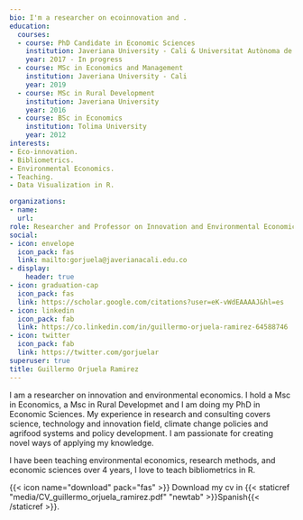 ```yaml
---
bio: I'm a researcher on ecoinnovation and .
education:
  courses:
  - course: PhD Candidate in Economic Sciences
    institution: Javeriana University - Cali & Universitat Autònoma de Barcelona - UAB
    year: 2017 - In progress
  - course: MSc in Economics and Management
    institution: Javeriana University - Cali
    year: 2019
  - course: MSc in Rural Development
    institution: Javeriana University
    year: 2016
  - course: BSc in Economics
    institution: Tolima University
    year: 2012
interests:
- Eco-innovation.
- Bibliometrics.
- Environmental Economics.
- Teaching.
- Data Visualization in R.

organizations:
- name:
  url:
role: Researcher and Professor on Innovation and Environmental Economics.
social:
- icon: envelope
  icon_pack: fas
  link: mailto:gorjuela@javerianacali.edu.co
- display:
    header: true
- icon: graduation-cap
  icon_pack: fas
  link: https://scholar.google.com/citations?user=eK-vWdEAAAAJ&hl=es
- icon: linkedin
  icon_pack: fab
  link: https://co.linkedin.com/in/guillermo-orjuela-ramirez-64588746
- icon: twitter
  icon_pack: fab
  link: https://twitter.com/gorjuelar
superuser: true
title: Guillermo Orjuela Ramirez
---
```


I am a researcher on innovation and environmental economics. I hold a Msc in Economics, a Msc in Rural Developmet and I am doing my PhD in Economic Sciences. My experience in research and consulting covers science, technology and innovation field, climate change policies and agrifood systems and policy development. I am passionate for creating novel ways of applying my knowledge.

I have been teaching environmental economics, research methods, and economic sciences over 4 years, I love to teach bibliometrics in R. 

{{< icon name="download" pack="fas" >}} Download my cv in {{< staticref "media/CV_guillermo_orjuela_ramirez.pdf" "newtab" >}}Spanish{{< /staticref >}}.
